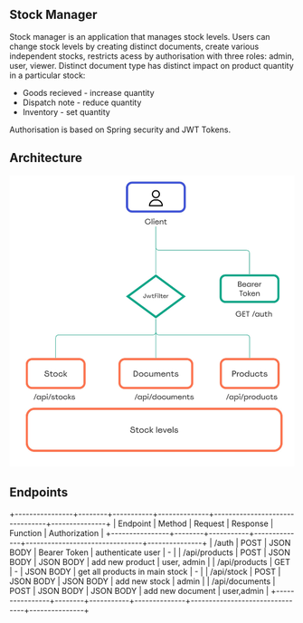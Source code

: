 ## Stock Manager
Stock manager is an application that manages stock levels. Users can change stock levels by creating distinct documents, create various independent stocks, restricts acess by authorisation with three roles: admin, user, viewer. 
Distinct document type has distinct impact on product quantity in a particular stock:
- Goods recieved - increase quantity 
- Dispatch note - reduce quantity
- Inventory - set quantity
  
Authorisation is based on Spring security and JWT Tokens.

## Architecture
![](ProductRoadmaps.jpg)

## Endpoints

+----------------+--------+-----------+--------------+--------------------------------+---------------+
|    Endpoint    | Method |  Request  |   Response   |            Function            | Authorization |
+----------------+--------+-----------+--------------+--------------------------------+---------------+
| /auth          | POST   | JSON BODY | Bearer Token | authenticate user              | -             |
| /api/products  | POST   | JSON BODY | JSON BODY    | add new product                | user, admin   |
| /api/products  | GET    | -         | JSON BODY    | get all products in main stock | -             |
| /api/stock     | POST   | JSON BODY | JSON BODY    | add new stock                  | admin         |
| /api/documents | POST   | JSON BODY | JSON BODY    | add new document               | user,admin    |
+----------------+--------+-----------+--------------+--------------------------------+---------------+

